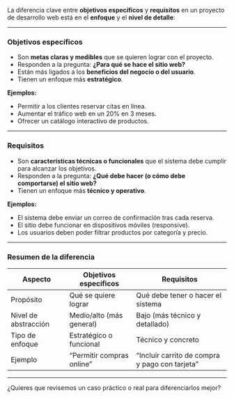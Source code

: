La diferencia clave entre **objetivos específicos** y **requisitos** en un proyecto de desarrollo web está en el **enfoque** y el **nivel de detalle**:

---

### **Objetivos específicos**
- Son **metas claras y medibles** que se quieren lograr con el proyecto.
- Responden a la pregunta: **¿Para qué se hace el sitio web?**
- Están más ligados a los **beneficios del negocio o del usuario**.
- Tienen un enfoque más **estratégico**.

**Ejemplos:**
- Permitir a los clientes reservar citas en línea.
- Aumentar el tráfico web en un 20% en 3 meses.
- Ofrecer un catálogo interactivo de productos.

---

### **Requisitos**
- Son **características técnicas o funcionales** que el sistema debe cumplir para alcanzar los objetivos.
- Responden a la pregunta: **¿Qué debe hacer (o cómo debe comportarse) el sitio web?**
- Tienen un enfoque más **técnico y operativo**.

**Ejemplos:**
- El sistema debe enviar un correo de confirmación tras cada reserva.
- El sitio debe funcionar en dispositivos móviles (responsive).
- Los usuarios deben poder filtrar productos por categoría y precio.

---

### Resumen de la diferencia

| Aspecto                | Objetivos específicos            | Requisitos                         |
|------------------------|----------------------------------|------------------------------------|
| Propósito              | Qué se quiere lograr             | Qué debe tener o hacer el sistema  |
| Nivel de abstracción   | Medio/alto (más general)         | Bajo (más técnico y detallado)     |
| Tipo de enfoque        | Estratégico o funcional          | Técnico y concreto                 |
| Ejemplo                | “Permitir compras online”        | “Incluir carrito de compra y pago con tarjeta” |

---

¿Quieres que revisemos un caso práctico o real para diferenciarlos mejor?
